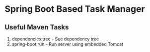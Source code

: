 # Spring Boot Based Task Manager

## Useful Maven Tasks

1. dependencies:tree - See dependency tree
1. spring-boot:run - Run server using embedded Tomcat